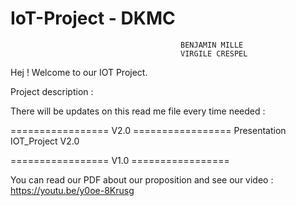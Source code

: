 # IoT-Project - DKMC
                                          BENJAMIN MILLE
                                          VIRGILE CRESPEL
Hej ! 
Welcome to our IOT Project.

Project description :

There will be updates on this read me file every time needed :

================= V2.0 =================
Presentation IOT_Project V2.0

================= V1.0 =================

You can read our PDF about our proposition and see our video : https://youtu.be/y0oe-8Krusg


